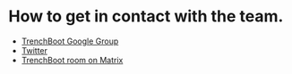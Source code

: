 # How to get in contact with the team.

* [TrenchBoot Google Group](https://groups.google.com/g/trenchboot-devel)
* [Twitter](https://twitter.com/TrenchBoot)
* [TrenchBoot room on Matrix](https://matrix.to/#/#OSFW-Trenchboot:matrix.org)
